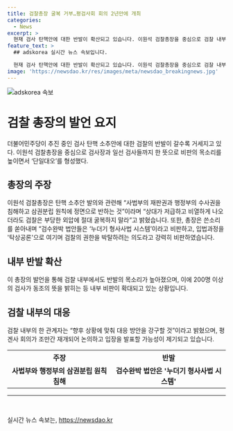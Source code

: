 ```yaml
---
title: 검찰총장 굴복 거부…평검사회 회의 2년만에 개최
categories:
  - News
excerpt: >
  현재 검사 탄핵안에 대한 반발이 확산되고 있습니다. 이원석 검찰총장을 중심으로 검찰 내부에서 단일대오를 형성하며 지난 정부의 검수완박 법안에 대한 비판도 고조되고 있습니다. 이 총장은 강한 탄핵 반대 입장을 피력하며 경우의 수를 고려해 대응할 것으로 보입니다. 또한, 검찰 내부의 회의가 재개되며 대응 방안을 논의할 것으로 전망됩니다.클릭하여 전문을 읽어보세요: 검사 탄핵안 반발 확산, 이원석 부당 외압에 절대 굴복하지 말라
feature_text: >
  ## adskorea 실시간 뉴스 속보입니다.

  현재 검사 탄핵안에 대한 반발이 확산되고 있습니다. 이원석 검찰총장을 중심으로 검찰 내부에서 단일대오를 형성하며 지난 정부의 검수완박 법안에 대한 비판도 고조되고 있습니다. 이 총장은 강한 탄핵 반대 입장을 피력하며 경우의 수를 고려해 대응할 것으로 보입니다. 또한, 검찰 내부의 회의가 재개되며 대응 방안을 논의할 것으로 전망됩니다.클릭하여 전문을 읽어보세요: 검사 탄핵안 반발 확산, 이원석 부당 외압에 절대 굴복하지 말라
image: 'https://newsdao.kr/res/images/meta/newsdao_breakingnews.jpg'
---
```


<p><img src="https://newsdao.kr/res/images/meta/newsdao_breakingnews.jpg" alt="adskorea 속보" /></p>

<h1 data-ke-size="size26"><b>검찰 총장의 발언 요지</b></h1>

<p data-ke-size="size16">더불어민주당이 추진 중인 검사 탄핵 소추안에 대한 검찰의 반발이 갈수록 거세지고 있다. 이원석 검찰총장을 중심으로 검사장과 일선 검사들까지 한 뜻으로 비판의 목소리를 높이면서 ‘단일대오’를 형성했다.</p>

<h2 data-ke-size="size24">총장의 주장</h2>

<p data-ke-size="size16">이원석 검찰총장은 탄핵 소추안 발의와 관련해 “사법부의 재판권과 행정부의 수사권을 침해하고 삼권분립 원칙에 정면으로 반하는 것”이라며 “상대가 저급하고 비열하게 나오더라도 검찰은 부당한 외압에 절대 굴복하지 말라”고 밝혔습니다. 또한, 총장은 쓴소리를 쏟아내며 “검수완박 법안들은 ‘누더기 형사사법 시스템’이라고 비판하고, 입법과정을 '탁상공론'으로 여기며 검찰의 권한을 박탈하려는 의도라고 강력히 비판하였습니다.</p>

<h2 data-ke-size="size24">내부 반발 확산</h2>

<p data-ke-size="size16">이 총장의 발언을 통해 검찰 내부에서도 반발의 목소리가 높아졌으며, 이에 200명 이상의 검사가 동조의 뜻을 밝히는 등 내부 비판이 확대되고 있는 상황입니다.</p>

<h2 data-ke-size="size24">검찰 내부의 대응</h2>

<p data-ke-size="size16">검찰 내부의 한 관계자는 “향후 상황에 맞춰 대응 방안을 강구할 것”이라고 밝혔으며, 평겐사 회의가 조만간 재개되어 논의하고 입장을 발표할 가능성이 제기되고 있습니다.</p>

<table>
    <tr>
        <th>주장</th>
        <th>반발</th>
    </tr>
    <tr>
        <td style="text-align: center; height: 17px;"><b>사법부와 행정부의 삼권분립 원칙 침해</b></td>
        <td style="text-align: center; height: 17px;"><b>검수완박 법안은 '누더기 형사사법 시스템'</b></td>
    </tr>
</table>

<hr>

<p data-ke-size="size16">&nbsp;</p>
실시간 뉴스 속보는, <a href="https://newsdao.kr" rel="dofollow">https://newsdao.kr</a>


